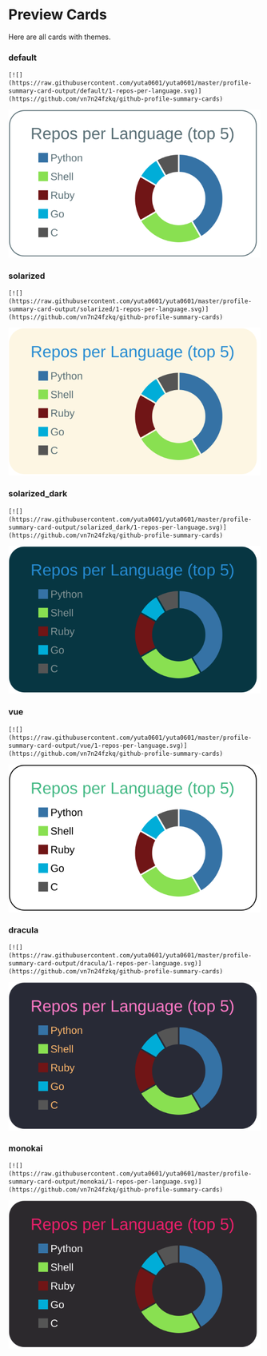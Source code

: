 
# Preview Cards

Here are all cards with themes.


### default


```
[![](https://raw.githubusercontent.com/yuta0601/yuta0601/master/profile-summary-card-output/default/1-repos-per-language.svg)](https://github.com/vn7n24fzkq/github-profile-summary-cards)
```
![](https://raw.githubusercontent.com/yuta0601/yuta0601/master/profile-summary-card-output/default/1-repos-per-language.svg)


### solarized


```
[![](https://raw.githubusercontent.com/yuta0601/yuta0601/master/profile-summary-card-output/solarized/1-repos-per-language.svg)](https://github.com/vn7n24fzkq/github-profile-summary-cards)
```
![](https://raw.githubusercontent.com/yuta0601/yuta0601/master/profile-summary-card-output/solarized/1-repos-per-language.svg)


### solarized_dark


```
[![](https://raw.githubusercontent.com/yuta0601/yuta0601/master/profile-summary-card-output/solarized_dark/1-repos-per-language.svg)](https://github.com/vn7n24fzkq/github-profile-summary-cards)
```
![](https://raw.githubusercontent.com/yuta0601/yuta0601/master/profile-summary-card-output/solarized_dark/1-repos-per-language.svg)


### vue


```
[![](https://raw.githubusercontent.com/yuta0601/yuta0601/master/profile-summary-card-output/vue/1-repos-per-language.svg)](https://github.com/vn7n24fzkq/github-profile-summary-cards)
```
![](https://raw.githubusercontent.com/yuta0601/yuta0601/master/profile-summary-card-output/vue/1-repos-per-language.svg)


### dracula


```
[![](https://raw.githubusercontent.com/yuta0601/yuta0601/master/profile-summary-card-output/dracula/1-repos-per-language.svg)](https://github.com/vn7n24fzkq/github-profile-summary-cards)
```
![](https://raw.githubusercontent.com/yuta0601/yuta0601/master/profile-summary-card-output/dracula/1-repos-per-language.svg)


### monokai


```
[![](https://raw.githubusercontent.com/yuta0601/yuta0601/master/profile-summary-card-output/monokai/1-repos-per-language.svg)](https://github.com/vn7n24fzkq/github-profile-summary-cards)
```
![](https://raw.githubusercontent.com/yuta0601/yuta0601/master/profile-summary-card-output/monokai/1-repos-per-language.svg)

